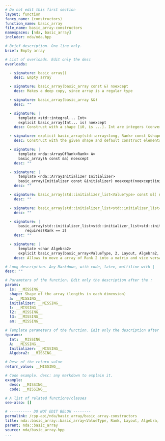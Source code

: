 ```yaml
---
# Do not edit this first section
layout: function
fancy_name: (constructors)
function_name: basic_array
file_name: basic_array-constructors
namespaces: [nda, basic_array]
includer: nda/nda.hpp

# Brief description. One line only.
brief: Empty array

# List of overloads. Edit only the desc
overloads:

  - signature: basic_array()
    desc: Empty array

  - signature: basic_array(basic_array const &) noexcept
    desc: Makes a deep copy, since array is a regular type

  - signature: basic_array(basic_array &&)
    desc: ""

  - signature: |
      template <std::integral... Int>
      explicit basic_array(Int... is) noexcept
    desc: Construct with a shape [i0, is ...]. Int are integers (convertible to long), and there must be exactly R arguments.

  - signature: explicit basic_array(std::array<long, Rank> const &shape) noexcept requires(std::is_default_constructible_v<ValueType>)
    desc: Construct with the given shape and default construct elements

  - signature: |
      template <nda::ArrayOfRank<Rank> A>
      basic_array(A const &a) noexcept
    desc: ""

  - signature: |
      template <nda::ArrayInitializer Initializer>
      basic_array(Initializer const &initializer) noexcept(noexcept(initializer.invoke(*this)))
    desc: ""

  - signature: basic_array(std::initializer_list<ValueType> const &l) noexcept requires(Rank == 1)
    desc: ""

  - signature: basic_array(std::initializer_list<std::initializer_list<ValueType>> const &l2) noexcept requires(Rank == 2)
    desc: ""

  - signature: |
      basic_array(std::initializer_list<std::initializer_list<std::initializer_list<ValueType>>> const &l3) noexcept
         requires(Rank == 3)
    desc: ""

  - signature: |
      template <char Algebra2>
      explicit basic_array(basic_array<ValueType, 2, Layout, Algebra2, ContainerPolicy> &&am) noexcept requires(Rank == 2)
    desc: Allows to move a array of Rank 2 into a matrix and vice versa

# Long description. Any Markdown, with code, latex, multiline with |
desc: ""

# Parameters of the function. Edit only the description after the :
params:
  is: __MISSING__
  shape: Shape of the array (lengths in each dimension)
  a: __MISSING__
  initializer: __MISSING__
  l: __MISSING__
  l2: __MISSING__
  l3: __MISSING__
  am: __MISSING__

# Template parameters of the function. Edit only the description after the :
tparams:
  Int: __MISSING__
  A: __MISSING__
  Initializer: __MISSING__
  Algebra2: __MISSING__

# Desc of the return value
return_value: __MISSING__

# Code example. desc: any markdown to explain it.
example:
  desc: __MISSING__
  code: __MISSING__

# A list of related functions/classes
see-also: []

# ---------- DO NOT EDIT BELOW --------
permalink: /cpp-api/nda/basic_array/basic_array-constructors
title: nda::basic_array::basic_array<ValueType, Rank, Layout, Algebra, ContainerPolicy>
parent: nda::basic_array
source: nda/basic_array.hpp
...
```


